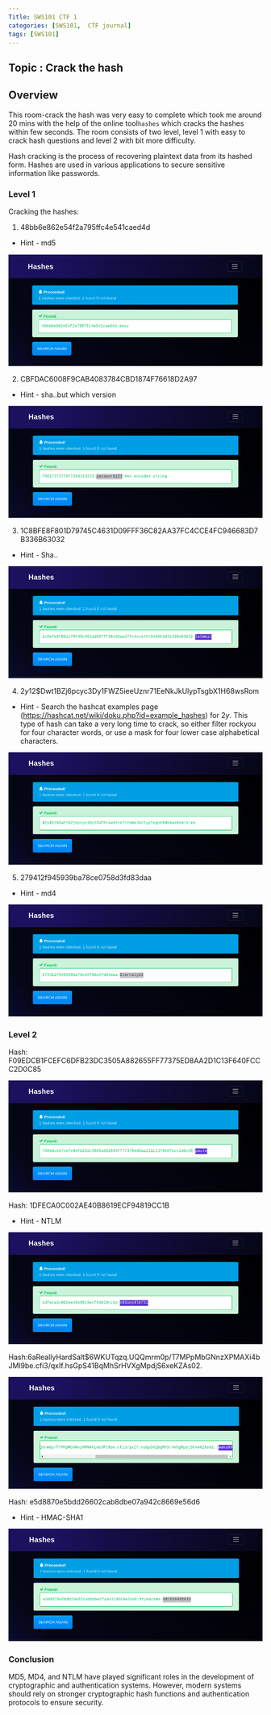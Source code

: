 ```yaml
---
Title: SWS101 CTF 1
categories: [SWS101,  CTF journal]
tags: [SWS101]
---
```

## Topic : Crack the hash

## Overview
This room-crack the hash was very easy to complete which took me around 20 mins with the help of the online tool`hashes` which cracks the hashes within few seconds. The room consists of two level, level 1 with easy to crack hash questions and level 2 with bit more difficulty.

Hash cracking is the process of recovering plaintext data from its hashed form. Hashes are used in various applications to secure sensitive information like passwords.

### Level 1

Cracking the hashes:
1. 48bb6e862e54f2a795ffc4e541caed4d 
* Hint - md5

![alt text](<../img/sws/Screenshot from 2024-06-11 17-57-13.png>)

2. CBFDAC6008F9CAB4083784CBD1874F76618D2A97
* Hint - sha..but which version

![alt text](<../img/sws/Screenshot from 2024-06-11 18-02-59.png>)

3. 1C8BFE8F801D79745C4631D09FFF36C82AA37FC4CCE4FC946683D7B336B63032
* Hint - Sha..

![alt text](<../img/sws/Screenshot from 2024-06-11 18-03-56.png>)

4. $2y$12$Dwt1BZj6pcyc3Dy1FWZ5ieeUznr71EeNkJkUlypTsgbX1H68wsRom
* Hint - Search the hashcat examples page (https://hashcat.net/wiki/doku.php?id=example_hashes) for $2y$. This type of hash can take a very long time to crack, so either filter rockyou for four character words, or use a mask for four lower case alphabetical characters.

![alt text](<../img/sws/Screenshot from 2024-06-11 18-04-32.png>)

5. 279412f945939ba78ce0758d3fd83daa
* Hint - md4

![alt text](<../img/sws/Screenshot from 2024-06-11 18-05-02.png>)

### Level 2

Hash: F09EDCB1FCEFC6DFB23DC3505A882655FF77375ED8AA2D1C13F640FCCC2D0C85

![alt text](<../img/sws/Screenshot from 2024-06-11 18-11-50.png>)

Hash: 1DFECA0C002AE40B8619ECF94819CC1B
* Hint - NTLM

![alt text](<../img/sws/Screenshot from 2024-06-11 18-12-43.png>)

Hash:$6$aReallyHardSalt$6WKUTqzq.UQQmrm0p/T7MPpMbGNnzXPMAXi4bJMl9be.cfi3/qxIf.hsGpS41BqMhSrHVXgMpdjS6xeKZAs02.

![alt text](<../img/sws/Screenshot from 2024-06-11 18-29-39.png>)

Hash: e5d8870e5bdd26602cab8dbe07a942c8669e56d6
* Hint - HMAC-SHA1

![alt text](<../img/sws/Screenshot from 2024-06-11 18-30-34.png>)

### Conclusion

MD5, MD4, and NTLM have played significant roles in the development of cryptographic and authentication systems. However, modern systems should rely on stronger cryptographic hash functions and authentication protocols to ensure security.